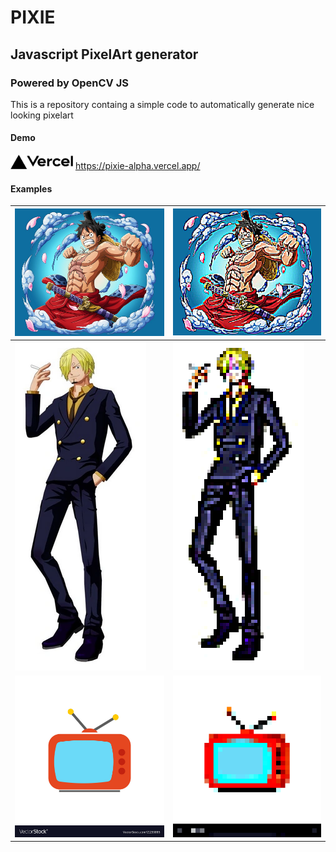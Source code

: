 # PIXIE
## Javascript PixelArt generator
### Powered by OpenCV JS

This is a repository containg a simple code to automatically generate nice looking pixelart

#### Demo


[<img src="assets/vercel.png" width=100>](https://pixie-alpha.vercel.app/) https://pixie-alpha.vercel.app/
#### Examples

|![alt text](assets/img.png "Title")|![alt text](assets/pixellated/luffy-5px.png "Title")|
|---|---|
|![alt text](assets/sanji.webp "Title")|![alt text](assets/pixellated/sanji-5px.png "Title")|
|![alt text](assets/tv_icon.jpg "Title")|![alt text](assets/pixellated/tv_icon-30px.png "Title")|




